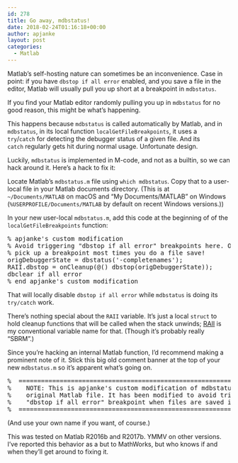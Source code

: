 ```yaml
---
id: 278
title: Go away, mdbstatus!
date: 2018-02-24T01:16:18+00:00
author: apjanke
layout: post
categories:
  - Matlab
---
```

Matlab&#8217;s self-hosting nature can sometimes be an inconvenience. Case in point: if you have `dbstop if all error` enabled, and you save a file in the editor, Matlab will usually pull you up short at a breakpoint in `mdbstatus`.

If you find your Matlab editor randomly pulling you up in `mdbstatus` for no good reason, this might be what&#8217;s happening.

This happens because `mdbstatus` is called automatically by Matlab, and in `mdbstatus`, in its local function `localGetFileBreakpoints`, it uses a `try`/`catch` for detecting the debugger status of a given file. And its `catch` regularly gets hit during normal usage. Unfortunate design.

Luckily, `mdbstatus` is implemented in M-code, and not as a builtin, so we can hack around it. Here&#8217;s a hack to fix it:

Locate Matlab&#8217;s `mdbstatus.m` file using `which mdbstatus`. Copy that to a user-local file in your Matlab documents directory. (This is at `~/Documents/MATLAB` on macOS and &#8220;My Documents/MATLAB&#8221; on Windows (`%USERPROFILE/Documents/MATLAB` by default on recent Windows versions.))

In your new user-local `mdbstatus.m`, add this code at the beginning of of the `localGetFileBreakpoints` function:

<pre>% apjanke's custom modification
% Avoid triggering "dbstop if all error" breakpoints here. Otherwise you'll
% pick up a breakpoint most times you do a file save!
origDebuggerState = dbstatus(<span class="s1">'-completenames'</span>);
RAII.dbstop = onCleanup(@() dbstop(origDebuggerState));
dbclear <span class="s1">if</span> <span class="s1">all</span> <span class="s1">error
</span>% end apjanke's custom modification</pre>

That will locally disable `dbstop if all error` while `mdbstatus` is doing its `try/catch` work.

There&#8217;s nothing special about the `RAII` variable. It&#8217;s just a local `struct` to hold cleanup functions that will be called when the stack unwinds; <a href="https://en.wikipedia.org/wiki/Resource_acquisition_is_initialization" target="_blank" rel="noopener">RAII</a> is my conventional variable name for that. (Though it&#8217;s probably really &#8220;SBRM&#8221;.)

Since you&#8217;re hacking an internal Matlab function, I&#8217;d recommend making a prominent note of it. Stick this big old comment banner at the top of your new `mdbstatus.m` so it&#8217;s apparent what&#8217;s going on.

<pre class="p2">%<span class="Apple-converted-space">  </span>=========================================================
%<span class="Apple-converted-space">    </span>NOTE: This is apjanke's custom modification of mdbstatus.m, not the
%<span class="Apple-converted-space">    </span>original Matlab file. It has been modified to avoid triggering the
%<span class="Apple-converted-space">    </span>"dbstop if all error" breakpoint when files are saved in the editor.
%<span class="Apple-converted-space">  </span>=========================================================</pre>

(And use your own name if you want, of course.)

This was tested on Matlab R2016b and R2017b. YMMV on other versions. I&#8217;ve reported this behavior as a but to MathWorks, but who knows if and when they&#8217;ll get around to fixing it.
